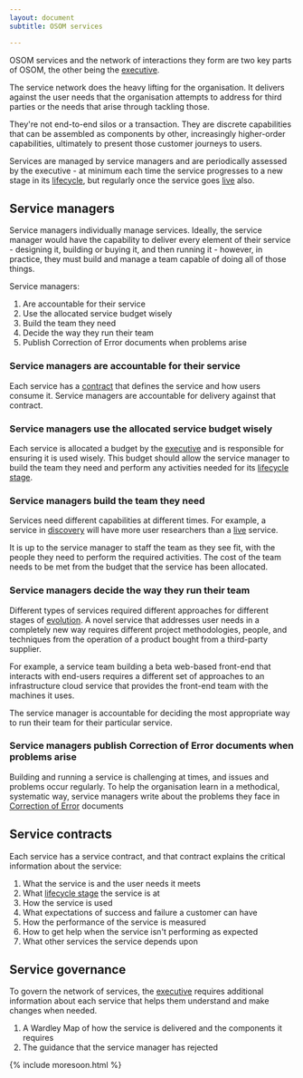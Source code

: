 ```yaml
---
layout: document
subtitle: OSOM services

---
```

OSOM services and the network of interactions they form are two key parts of OSOM, the other being the [executive](/executive).

The service network does the heavy lifting for the organisation. It delivers against the user needs that the organisation attempts to address for third parties or the needs that arise through tackling those.

They're not end-to-end silos or a transaction. They are discrete capabilities that can be assembled as components by other, increasingly higher-order capabilities, ultimately to present those customer journeys to users.

Services are managed by service managers and are periodically assessed by the executive - at minimum each time the service progresses to a new stage in its [lifecycle](/lifecycle/), but regularly once the service goes [live](/lifecycle/#live) also.

## Service managers

Service managers individually manage services. Ideally, the service manager would have the capability to deliver every element of their service - designing it, building or buying it, and then running it - however, in practice, they must build and manage a team capable of doing all of those things.

Service managers:

1. Are accountable for their service
2. Use the allocated service budget wisely
3. Build the team they need
4. Decide the way they run their team
5. Publish Correction of Error documents when problems arise

### Service managers are accountable for their service

Each service has a [contract](#service-contracts) that defines the service and how users consume it. Service managers are accountable for delivery against that contract.

### Service managers use the allocated service budget wisely

Each service is allocated a budget by the [executive](/executive) and is responsible for ensuring it is used wisely. This budget should allow the service manager to build the team they need and perform any activities needed for its [lifecycle stage](/lifecycle).

### Service managers build the team they need

Services need different capabilities at different times. For example, a service in [discovery](/lifecycle/#discovery) will have more user researchers than a [live](/lifecycle/#live) service.

It is up to the service manager to staff the team as they see fit, with the people they need to perform the required activities. The cost of the team needs to be met from the budget that the service has been allocated.

### Service managers decide the way they run their team

Different types of services required different approaches for different stages of [evolution](/evolution/). A novel service that addresses user needs in a completely new way requires different project methodologies, people, and techniques from the operation of a product bought from a third-party supplier.

For example, a service team building a beta web-based front-end that interacts with end-users requires a different set of approaches to an infrastructure cloud service that provides the front-end team with the machines it uses.

The service manager is accountable for deciding the most appropriate way to run their team for their particular service.

### Service managers publish Correction of Error documents when problems arise

Building and running a service is challenging at times, and issues and problems occur regularly. To help the organisation learn in a methodical, systematic way, service managers write about the problems they face in [Correction of Error](/coe/) documents

## Service contracts

Each service has a service contract, and that contract explains the critical information about the service:

1. What the service is and the user needs it meets
2. What [lifecycle stage](/lifecycle) the service is at
3. How the service is used
4. What expectations of success and failure a customer can have
5. How the performance of the service is measured
6. How to get help when the service isn't performing as expected
7. What other services the service depends upon

## Service governance

To govern the network of services, the [executive](/executive) requires additional information about each service that helps them understand and make changes when needed.

1. A Wardley Map of how the service is delivered and the components it requires
2. The guidance that the service manager has rejected

{% include moresoon.html %}
